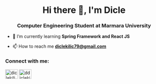 <h1 align="center">Hi there 👋, I'm Dicle</h1>
<h3 align="center">Computer Engineering Student at Marmara University</h3>

- 🌱 I’m currently learning **Spring Framework and React JS**

- 📫 How to reach me **diclekilic79@gmail.com**

<h3 align="left">Connect with me:</h3>
<p align="left">
<a href="https://linkedin.com/in/diclekilicc" target="blank"><img align="center" src="https://raw.githubusercontent.com/rahuldkjain/github-profile-readme-generator/master/src/images/icons/Social/linked-in-alt.svg" alt="diclekilicc" height="30" width="40" /></a>
<a href="https://instagram.com/ddiclekilic" target="blank"><img align="center" src="https://raw.githubusercontent.com/rahuldkjain/github-profile-readme-generator/master/src/images/icons/Social/instagram.svg" alt="ddiclekilic" height="30" width="40" /></a>
</p>
